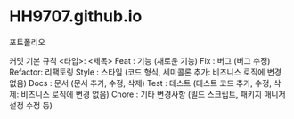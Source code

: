 # HH9707.github.io
포트폴리오

커밋 기본 규칙
<타입>: <제목>
Feat    : 기능 (새로운 기능)
Fix     : 버그 (버그 수정)
Refactor: 리팩토링
Style   : 스타일 (코드 형식, 세미콜론 추가: 비즈니스 로직에 변경 없음)
Docs    : 문서 (문서 추가, 수정, 삭제)
Test    : 테스트 (테스트 코드 추가, 수정, 삭제: 비즈니스 로직에 변경 없음)
Chore   : 기타 변경사항 (빌드 스크립트, 패키지 매니저 설정 수정 등)
